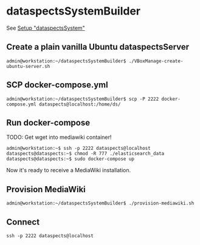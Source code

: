 # dataspectsSystemBuilder

See [Setup "dataspectsSystem"](https://wiki.dataspects.com/wiki/C1898799575)

## Create a plain vanilla Ubuntu dataspectsServer

    admin@workstation:~/dataspectsSystemBuilder$ ./VBoxManage-create-ubuntu-server.sh

## SCP docker-compose.yml

    admin@workstation:~/dataspectsSystemBuilder$ scp -P 2222 docker-compose.yml dataspects@localhost:/home/ds/

## Run docker-compose

TODO: Get wget into mediawiki container!

    admin@workstation:~$ ssh -p 2222 dataspects@localhost
    dataspects@dataspects:~$ chmod -R 777 ./elasticsearch_data
    dataspects@dataspects:~$ sudo docker-compose up

Now it's ready to receive a MediaWiki installation.

## Provision MediaWiki

    admin@workstation:~/dataspectsSystemBuilder$ ./provision-mediawiki.sh

## Connect

    ssh -p 2222 dataspects@localhost


